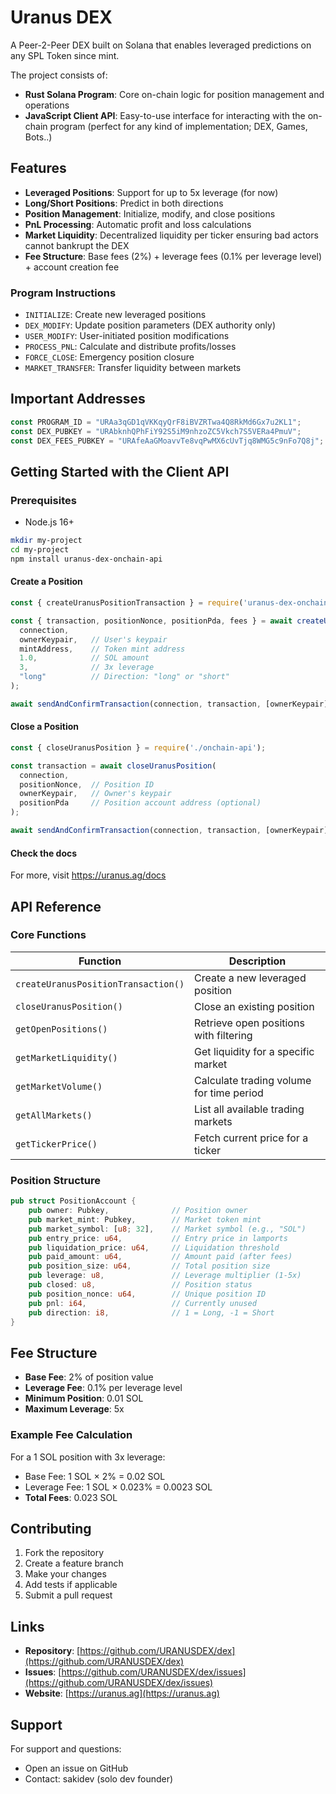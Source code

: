 # Uranus DEX

A Peer-2-Peer DEX built on Solana that enables leveraged predictions on any SPL Token since mint.

The project consists of:

- **Rust Solana Program**: Core on-chain logic for position management and operations
- **JavaScript Client API**: Easy-to-use interface for interacting with the on-chain program (perfect for any kind of implementation; DEX, Games, Bots..)

## Features
- **Leveraged Positions**: Support for up to 5x leverage (for now)
- **Long/Short Positions**: Predict in both directions
- **Position Management**: Initialize, modify, and close positions
- **PnL Processing**: Automatic profit and loss calculations
- **Market Liquidity**: Decentralized liquidity per ticker ensuring bad actors cannot bankrupt the DEX
- **Fee Structure**: Base fees (2%) + leverage fees (0.1% per leverage level) + account creation fee

### Program Instructions
- `INITIALIZE`: Create new leveraged positions
- `DEX_MODIFY`: Update position parameters (DEX authority only)
- `USER_MODIFY`: User-initiated position modifications
- `PROCESS_PNL`: Calculate and distribute profits/losses
- `FORCE_CLOSE`: Emergency position closure
- `MARKET_TRANSFER`: Transfer liquidity between markets

## Important Addresses

```javascript
const PROGRAM_ID = "URAa3qGD1qVKKqyQrF8iBVZRTwa4Q8RkMd6Gx7u2KL1";
const DEX_PUBKEY = "URAbknhQPhFiY92S5iM9nhzoZC5Vkch7S5VERa4PmuV";
const DEX_FEES_PUBKEY = "URAfeAaGMoavvTe8vqPwMX6cUvTjq8WMG5c9nFo7Q8j";
```

## Getting Started with the Client API

### Prerequisites
- Node.js 16+

```bash
mkdir my-project
cd my-project
npm install uranus-dex-onchain-api
```

#### Create a Position

```javascript
const { createUranusPositionTransaction } = require('uranus-dex-onchain-api');

const { transaction, positionNonce, positionPda, fees } = await createUranusPositionTransaction(
  connection,
  ownerKeypair,   // User's keypair
  mintAddress,    // Token mint address
  1.0,            // SOL amount
  3,              // 3x leverage
  "long"          // Direction: "long" or "short"
);

await sendAndConfirmTransaction(connection, transaction, [ownerKeypair]);
```

#### Close a Position

```javascript
const { closeUranusPosition } = require('./onchain-api');

const transaction = await closeUranusPosition(
  connection,
  positionNonce,  // Position ID
  ownerKeypair,   // Owner's keypair
  positionPda     // Position account address (optional)
);

await sendAndConfirmTransaction(connection, transaction, [ownerKeypair]);
```

#### Check the docs
For more, visit https://uranus.ag/docs



## API Reference

### Core Functions

| Function | Description |
|----------|-------------|
| `createUranusPositionTransaction()` | Create a new leveraged position |
| `closeUranusPosition()` | Close an existing position |
| `getOpenPositions()` | Retrieve open positions with filtering |
| `getMarketLiquidity()` | Get liquidity for a specific market |
| `getMarketVolume()` | Calculate trading volume for time period |
| `getAllMarkets()` | List all available trading markets |
| `getTickerPrice()` | Fetch current price for a ticker |

### Position Structure

```rust
pub struct PositionAccount {
    pub owner: Pubkey,              // Position owner
    pub market_mint: Pubkey,        // Market token mint
    pub market_symbol: [u8; 32],    // Market symbol (e.g., "SOL")
    pub entry_price: u64,           // Entry price in lamports
    pub liquidation_price: u64,     // Liquidation threshold
    pub paid_amount: u64,           // Amount paid (after fees)
    pub position_size: u64,         // Total position size
    pub leverage: u8,               // Leverage multiplier (1-5x)
    pub closed: u8,                 // Position status
    pub position_nonce: u64,        // Unique position ID
    pub pnl: i64,                   // Currently unused
    pub direction: i8,              // 1 = Long, -1 = Short
}
```

## Fee Structure

- **Base Fee**: 2% of position value
- **Leverage Fee**: 0.1% per leverage level
- **Minimum Position**: 0.01 SOL
- **Maximum Leverage**: 5x

### Example Fee Calculation

For a 1 SOL position with 3x leverage:
- Base Fee: 1 SOL × 2% = 0.02 SOL
- Leverage Fee: 1 SOL × 0.023% = 0.0023 SOL
- **Total Fees**: 0.023 SOL

## Contributing

1. Fork the repository
2. Create a feature branch
3. Make your changes
4. Add tests if applicable
5. Submit a pull request

## Links
- **Repository**: [https://github.com/URANUSDEX/dex](https://github.com/URANUSDEX/dex)
- **Issues**: [https://github.com/URANUSDEX/dex/issues](https://github.com/URANUSDEX/dex/issues)
- **Website**: [https://uranus.ag](https://uranus.ag)

## Support
For support and questions:
- Open an issue on GitHub
- Contact: sakidev (solo dev founder)
